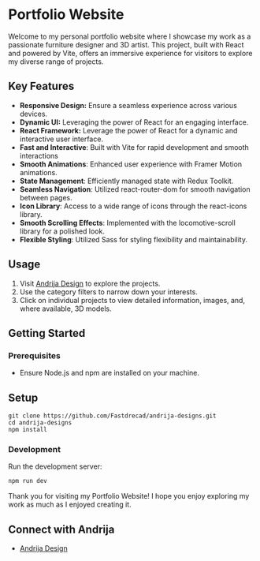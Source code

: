 # Portfolio Website

Welcome to my personal portfolio website where I showcase my work as a passionate furniture designer and 3D artist. This project, built with React and powered by Vite, offers an immersive experience for visitors to explore my diverse range of projects.

## Key Features

- **Responsive Design:** Ensure a seamless experience across various devices.
- **Dynamic UI:** Leveraging the power of React for an engaging interface.
- **React Framework:** Leverage the power of React for a dynamic and interactive user interface.
- **Fast and Interactive**: Built with Vite for rapid development and smooth interactions
- **Smooth Animations**: Enhanced user experience with Framer Motion animations.
- **State Management**: Efficiently managed state with Redux Toolkit.
- **Seamless Navigation**: Utilized react-router-dom for smooth navigation between pages.
- **Icon Library**: Access to a wide range of icons through the react-icons library.
- **Smooth Scrolling Effects**: Implemented with the locomotive-scroll library for a polished look.
- **Flexible Styling**: Utilized Sass for styling flexibility and maintainability.

## Usage

1. Visit [Andrija Design](https://andrija-design.netlify.app/) to explore the projects.
2. Use the category filters to narrow down your interests.
3. Click on individual projects to view detailed information, images, and, where available, 3D models.

## Getting Started

### Prerequisites

- Ensure Node.js and npm are installed on your machine.

## Setup

```
git clone https://github.com/Fastdrecad/andrija-designs.git
cd andrija-designs
npm install
```

### Development

Run the development server:

```bash
npm run dev
```

Thank you for visiting my Portfolio Website! I hope you enjoy exploring my work as much as I enjoyed creating it.

## Connect with Andrija

- [Andrija Design](https://andrija-design.netlify.app/)
